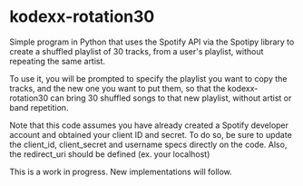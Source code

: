 # kodexx-rotation30

Simple program in Python that uses the Spotify API via the Spotipy library to create a shuffled playlist of 30 tracks, from a user's playlist, without repeating the same artist.

To use it, you will be prompted to specify the playlist you want to copy the tracks, and the new one you want to put them, so that the kodexx-rotation30 can bring 30 shuffled songs to that new playlist, without artist or band repetition.

Note that this code assumes you have already created a Spotify developer account and obtained your client ID and secret. 
To do so, be sure to update the client_id, client_secret and username specs directly on the code.
Also, the redirect_uri should be defined (ex. your localhost)

This is a work in progress.
New implementations will follow.
